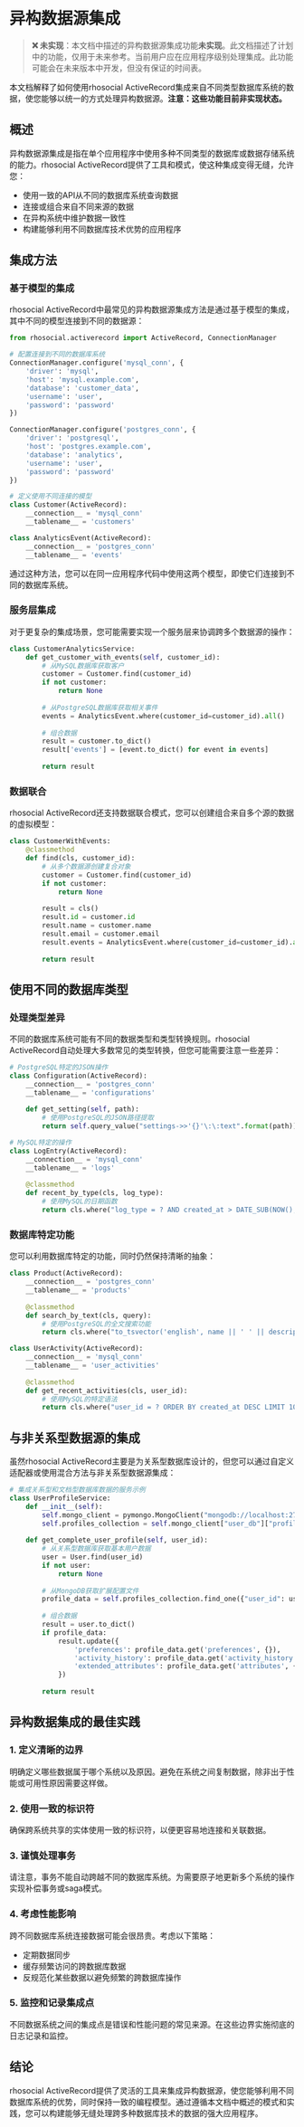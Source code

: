 # 异构数据源集成

> **❌ 未实现**：本文档中描述的异构数据源集成功能**未实现**。此文档描述了计划中的功能，仅用于未来参考。当前用户应在应用程序级别处理集成。此功能可能会在未来版本中开发，但没有保证的时间表。

本文档解释了如何使用rhosocial ActiveRecord集成来自不同类型数据库系统的数据，使您能够以统一的方式处理异构数据源。**注意：这些功能目前非实现状态。**

## 概述

异构数据源集成是指在单个应用程序中使用多种不同类型的数据库或数据存储系统的能力。rhosocial ActiveRecord提供了工具和模式，使这种集成变得无缝，允许您：

- 使用一致的API从不同的数据库系统查询数据
- 连接或组合来自不同来源的数据
- 在异构系统中维护数据一致性
- 构建能够利用不同数据库技术优势的应用程序

## 集成方法

### 基于模型的集成

rhosocial ActiveRecord中最常见的异构数据源集成方法是通过基于模型的集成，其中不同的模型连接到不同的数据源：

```python
from rhosocial.activerecord import ActiveRecord, ConnectionManager

# 配置连接到不同的数据库系统
ConnectionManager.configure('mysql_conn', {
    'driver': 'mysql',
    'host': 'mysql.example.com',
    'database': 'customer_data',
    'username': 'user',
    'password': 'password'
})

ConnectionManager.configure('postgres_conn', {
    'driver': 'postgresql',
    'host': 'postgres.example.com',
    'database': 'analytics',
    'username': 'user',
    'password': 'password'
})

# 定义使用不同连接的模型
class Customer(ActiveRecord):
    __connection__ = 'mysql_conn'
    __tablename__ = 'customers'

class AnalyticsEvent(ActiveRecord):
    __connection__ = 'postgres_conn'
    __tablename__ = 'events'
```

通过这种方法，您可以在同一应用程序代码中使用这两个模型，即使它们连接到不同的数据库系统。

### 服务层集成

对于更复杂的集成场景，您可能需要实现一个服务层来协调跨多个数据源的操作：

```python
class CustomerAnalyticsService:
    def get_customer_with_events(self, customer_id):
        # 从MySQL数据库获取客户
        customer = Customer.find(customer_id)
        if not customer:
            return None
            
        # 从PostgreSQL数据库获取相关事件
        events = AnalyticsEvent.where(customer_id=customer_id).all()
        
        # 组合数据
        result = customer.to_dict()
        result['events'] = [event.to_dict() for event in events]
        
        return result
```

### 数据联合

rhosocial ActiveRecord还支持数据联合模式，您可以创建组合来自多个源的数据的虚拟模型：

```python
class CustomerWithEvents:
    @classmethod
    def find(cls, customer_id):
        # 从多个数据源创建复合对象
        customer = Customer.find(customer_id)
        if not customer:
            return None
            
        result = cls()
        result.id = customer.id
        result.name = customer.name
        result.email = customer.email
        result.events = AnalyticsEvent.where(customer_id=customer_id).all()
        
        return result
```

## 使用不同的数据库类型

### 处理类型差异

不同的数据库系统可能有不同的数据类型和类型转换规则。rhosocial ActiveRecord自动处理大多数常见的类型转换，但您可能需要注意一些差异：

```python
# PostgreSQL特定的JSON操作
class Configuration(ActiveRecord):
    __connection__ = 'postgres_conn'
    __tablename__ = 'configurations'
    
    def get_setting(self, path):
        # 使用PostgreSQL的JSON路径提取
        return self.query_value("settings->>'{}'\:\:text".format(path))

# MySQL特定的操作
class LogEntry(ActiveRecord):
    __connection__ = 'mysql_conn'
    __tablename__ = 'logs'
    
    @classmethod
    def recent_by_type(cls, log_type):
        # 使用MySQL的日期函数
        return cls.where("log_type = ? AND created_at > DATE_SUB(NOW(), INTERVAL 1 DAY)", log_type).all()
```

### 数据库特定功能

您可以利用数据库特定的功能，同时仍然保持清晰的抽象：

```python
class Product(ActiveRecord):
    __connection__ = 'postgres_conn'
    __tablename__ = 'products'
    
    @classmethod
    def search_by_text(cls, query):
        # 使用PostgreSQL的全文搜索功能
        return cls.where("to_tsvector('english', name || ' ' || description) @@ to_tsquery('english', ?)", query).all()

class UserActivity(ActiveRecord):
    __connection__ = 'mysql_conn'
    __tablename__ = 'user_activities'
    
    @classmethod
    def get_recent_activities(cls, user_id):
        # 使用MySQL的特定语法
        return cls.where("user_id = ? ORDER BY created_at DESC LIMIT 10", user_id).all()
```

## 与非关系型数据源的集成

虽然rhosocial ActiveRecord主要是为关系型数据库设计的，但您可以通过自定义适配器或使用混合方法与非关系型数据源集成：

```python
# 集成关系型和文档型数据库数据的服务示例
class UserProfileService:
    def __init__(self):
        self.mongo_client = pymongo.MongoClient("mongodb://localhost:27017/")
        self.profiles_collection = self.mongo_client["user_db"]["profiles"]
    
    def get_complete_user_profile(self, user_id):
        # 从关系型数据库获取基本用户数据
        user = User.find(user_id)
        if not user:
            return None
            
        # 从MongoDB获取扩展配置文件
        profile_data = self.profiles_collection.find_one({"user_id": user_id})
        
        # 组合数据
        result = user.to_dict()
        if profile_data:
            result.update({
                'preferences': profile_data.get('preferences', {}),
                'activity_history': profile_data.get('activity_history', []),
                'extended_attributes': profile_data.get('attributes', {})
            })
            
        return result
```

## 异构数据集成的最佳实践

### 1. 定义清晰的边界

明确定义哪些数据属于哪个系统以及原因。避免在系统之间复制数据，除非出于性能或可用性原因需要这样做。

### 2. 使用一致的标识符

确保跨系统共享的实体使用一致的标识符，以便更容易地连接和关联数据。

### 3. 谨慎处理事务

请注意，事务不能自动跨越不同的数据库系统。为需要原子地更新多个系统的操作实现补偿事务或saga模式。

### 4. 考虑性能影响

跨不同数据库系统连接数据可能会很昂贵。考虑以下策略：

- 定期数据同步
- 缓存频繁访问的跨数据库数据
- 反规范化某些数据以避免频繁的跨数据库操作

### 5. 监控和记录集成点

不同数据系统之间的集成点是错误和性能问题的常见来源。在这些边界实施彻底的日志记录和监控。

## 结论

rhosocial ActiveRecord提供了灵活的工具来集成异构数据源，使您能够利用不同数据库系统的优势，同时保持一致的编程模型。通过遵循本文档中概述的模式和实践，您可以构建能够无缝处理跨多种数据库技术的数据的强大应用程序。